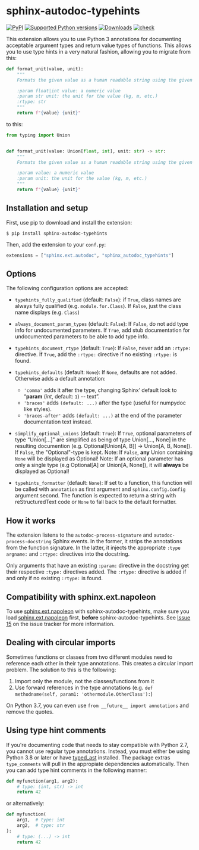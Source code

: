 # sphinx-autodoc-typehints

[![PyPI](https://img.shields.io/pypi/v/sphinx-autodoc-typehints?style=flat-square)](https://pypi.org/project/sphinx-autodoc-typehints/)
[![Supported Python
versions](https://img.shields.io/pypi/pyversions/sphinx-autodoc-typehints.svg)](https://pypi.org/project/sphinx-autodoc-typehints/)
[![Downloads](https://pepy.tech/badge/sphinx-autodoc-typehints/month)](https://pepy.tech/project/sphinx-autodoc-typehints)
[![check](https://github.com/tox-dev/sphinx-autodoc-typehints/actions/workflows/check.yml/badge.svg)](https://github.com/tox-dev/sphinx-autodoc-typehints/actions/workflows/check.yml)

This extension allows you to use Python 3 annotations for documenting acceptable argument types and return value types
of functions. This allows you to use type hints in a very natural fashion, allowing you to migrate from this:

```python
def format_unit(value, unit):
    """
    Formats the given value as a human readable string using the given units.

    :param float|int value: a numeric value
    :param str unit: the unit for the value (kg, m, etc.)
    :rtype: str
    """
    return f"{value} {unit}"
```

to this:

```python
from typing import Union


def format_unit(value: Union[float, int], unit: str) -> str:
    """
    Formats the given value as a human readable string using the given units.

    :param value: a numeric value
    :param unit: the unit for the value (kg, m, etc.)
    """
    return f"{value} {unit}"
```

## Installation and setup

First, use pip to download and install the extension:

    $ pip install sphinx-autodoc-typehints

Then, add the extension to your `conf.py`:

```python
extensions = ["sphinx.ext.autodoc", "sphinx_autodoc_typehints"]
```

## Options

The following configuration options are accepted:

- `typehints_fully_qualified` (default: `False`): if `True`, class names are always fully qualified (e.g.
  `module.for.Class`). If `False`, just the class name displays (e.g. `Class`)
- `always_document_param_types` (default: `False`): If `False`, do not add type info for undocumented parameters. If
  `True`, add stub documentation for undocumented parameters to be able to add type info.
- `typehints_document_rtype` (default: `True`): If `False`, never add an `:rtype:` directive. If `True`, add the
  `:rtype:` directive if no existing `:rtype:` is found.
- `typehints_defaults` (default: `None`): If `None`, defaults are not added. Otherwise adds a default annotation:

  - `'comma'` adds it after the type, changing Sphinx’ default look to “**param** (_int_, default: `1`) -- text”.
  - `'braces'` adds `(default: ...)` after the type (useful for numpydoc like styles).
  - `'braces-after'` adds `(default: ...)` at the end of the parameter documentation text instead.

- `simplify_optional_unions` (default: `True`): If `True`, optional parameters of type \"Union\[\...\]\" are simplified
  as being of type Union\[\..., None\] in the resulting documention (e.g. Optional\[Union\[A, B\]\] -\> Union\[A, B,
  None\]). If `False`, the \"Optional\"-type is kept. Note: If `False`, **any** Union containing `None` will be
  displayed as Optional! Note: If an optional parameter has only a single type (e.g Optional\[A\] or Union\[A, None\]),
  it will **always** be displayed as Optional!
- `typehints_formatter` (default: `None`): If set to a function, this function will be called with `annotation` as first
  argument and `sphinx.config.Config` argument second. The function is expected to return a string with reStructuredText
  code or `None` to fall back to the default formatter.

## How it works

The extension listens to the `autodoc-process-signature` and `autodoc-process-docstring` Sphinx events. In the former,
it strips the annotations from the function signature. In the latter, it injects the appropriate `:type argname:` and
`:rtype:` directives into the docstring.

Only arguments that have an existing `:param:` directive in the docstring get their respective `:type:` directives
added. The `:rtype:` directive is added if and only if no existing `:rtype:` is found.

## Compatibility with sphinx.ext.napoleon

To use [sphinx.ext.napoleon](http://www.sphinx-doc.org/en/stable/ext/napoleon.html) with sphinx-autodoc-typehints, make
sure you load [sphinx.ext.napoleon](http://www.sphinx-doc.org/en/stable/ext/napoleon.html) first, **before**
sphinx-autodoc-typehints. See [Issue 15](https://github.com/agronholm/sphinx-autodoc-typehints/issues/15) on the issue
tracker for more information.

## Dealing with circular imports

Sometimes functions or classes from two different modules need to reference each other in their type annotations. This
creates a circular import problem. The solution to this is the following:

1.  Import only the module, not the classes/functions from it
2.  Use forward references in the type annotations (e.g. `def methodname(self, param1: 'othermodule.OtherClass'):`)

On Python 3.7, you can even use `from __future__ import annotations` and remove the quotes.

## Using type hint comments

If you\'re documenting code that needs to stay compatible with Python 2.7, you cannot use regular type annotations.
Instead, you must either be using Python 3.8 or later or have [typed_ast](https://pypi.org/project/typed-ast/)
installed. The package extras `type_comments` will pull in the appropiate dependencies automatically. Then you can add
type hint comments in the following manner:

```python
def myfunction(arg1, arg2):
    # type: (int, str) -> int
    return 42
```

or alternatively:

```python
def myfunction(
    arg1,  # type: int
    arg2,  # type: str
):
    # type: (...) -> int
    return 42
```
